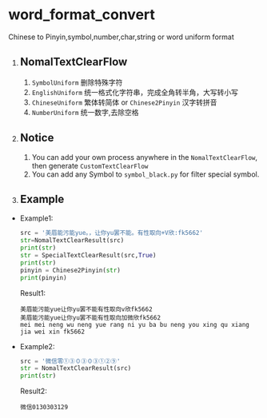# word_format_convert
Chinese to Pinyin,symbol,number,char,string or word  uniform format  

1. ## NomalTextClearFlow

    1. `SymbolUniform` 删除特殊字符   
    2. `EnglishUniform` 统一格式化字符串，完成全角转半角，大写转小写
    3. `ChineseUniform` 繁体转简体 or `Chinese2Pinyin` 汉字转拼音
    4. `NumberUniform` 统一数字,去除空格

2. ## Notice 

    1. You can add your own process anywhere in the `NomalTextClearFlow`, then generate `CustomTextClearFlow`
    2. You can add any Symbol to `symbol_black.py`  for filter special symbol.

3. ## Example

- Example1:
    ```python
    src = '美眉能污能yue。，让你yu罢不能。有性取向+V欣:fk5662'
    str=NomalTextClearResult(src)
    print(str)
    str = SpecialTextClearResult(src,True)
    print(str)
    pinyin = Chinese2Pinyin(str)
    print(pinyin)
    ```

    Result1:
    ```text
    美眉能污能yue让你yu罢不能有性取向v欣fk5662
    美眉能污能yue让你yu罢不能有性取向加微欣fk5662
    mei mei neng wu neng yue rang ni yu ba bu neng you xing qu xiang jia wei xin fk5662
    ```

- Example2:
    ```python
    src = '微信零①③０③０③①②⑨'
    str = NomalTextClearResult(src)
    print(str)
    ```

    Result2:
    ```text
    微信0130303129
    ```